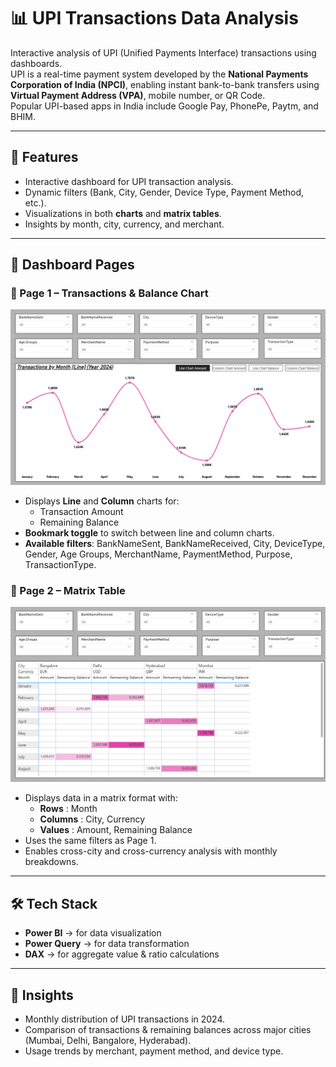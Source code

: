 # 📊 UPI Transactions Data Analysis

Interactive analysis of UPI (Unified Payments Interface) transactions using dashboards.  
UPI is a real-time payment system developed by the **National Payments Corporation of India (NPCI)**, enabling instant bank-to-bank transfers using **Virtual Payment Address (VPA)**, mobile number, or QR Code.  
Popular UPI-based apps in India include Google Pay, PhonePe, Paytm, and BHIM.

---

## 🚀 Features
- Interactive dashboard for UPI transaction analysis.
- Dynamic filters (Bank, City, Gender, Device Type, Payment Method, etc.).
- Visualizations in both **charts** and **matrix tables**.
- Insights by month, city, currency, and merchant.

---

## 📑 Dashboard Pages

### 🔹 Page 1 – Transactions & Balance Chart
![Transactions Dashboard](/page1.png)
- Displays **Line** and **Column** charts for:
  - Transaction Amount
  - Remaining Balance
- **Bookmark toggle** to switch between line and column charts.
- **Available filters**: BankNameSent, BankNameReceived, City, DeviceType, Gender, Age Groups, MerchantName, PaymentMethod, Purpose, TransactionType.

### 🔹 Page 2 – Matrix Table
![Transactions Dashboard](/page2.png)
- Displays data in a matrix format with:
  - **Rows** : Month
  - **Columns** : City, Currency
  - **Values** : Amount, Remaining Balance
- Uses the same filters as Page 1.
- Enables cross-city and cross-currency analysis with monthly breakdowns.

---

## 🛠️ Tech Stack
- **Power BI** → for data visualization  
- **Power Query** → for data transformation  
- **DAX** → for aggregate value & ratio calculations

---

## 🎯 Insights
- Monthly distribution of UPI transactions in 2024.
- Comparison of transactions & remaining balances across major cities (Mumbai, Delhi, Bangalore, Hyderabad).
- Usage trends by merchant, payment method, and device type.
